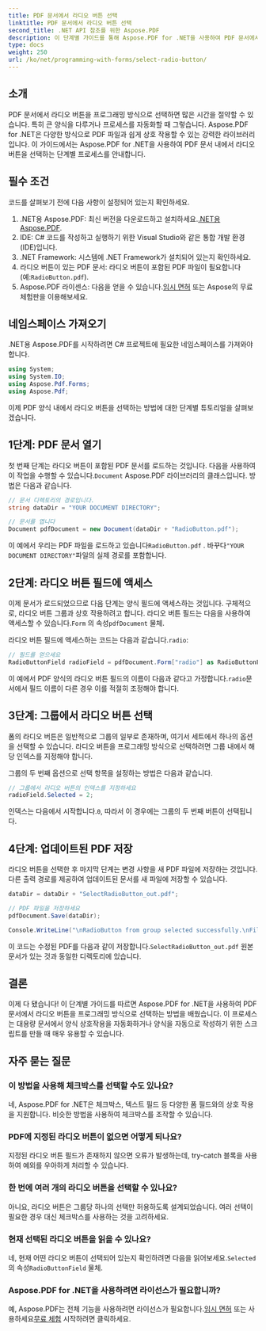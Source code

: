 ```yaml
---
title: PDF 문서에서 라디오 버튼 선택
linktitle: PDF 문서에서 라디오 버튼 선택
second_title: .NET API 참조를 위한 Aspose.PDF
description: 이 단계별 가이드를 통해 Aspose.PDF for .NET을 사용하여 PDF 문서에서 라디오 버튼을 선택하는 방법을 알아보세요. 양식 상호작용을 쉽게 자동화하세요.
type: docs
weight: 250
url: /ko/net/programming-with-forms/select-radio-button/
---
```

## 소개

PDF 문서에서 라디오 버튼을 프로그래밍 방식으로 선택하면 많은 시간을 절약할 수 있습니다. 특히 큰 양식을 다루거나 프로세스를 자동화할 때 그렇습니다. Aspose.PDF for .NET은 다양한 방식으로 PDF 파일과 쉽게 상호 작용할 수 있는 강력한 라이브러리입니다. 이 가이드에서는 Aspose.PDF for .NET을 사용하여 PDF 문서 내에서 라디오 버튼을 선택하는 단계별 프로세스를 안내합니다. 

## 필수 조건

코드를 살펴보기 전에 다음 사항이 설정되어 있는지 확인하세요.

1.  .NET용 Aspose.PDF: 최신 버전을 다운로드하고 설치하세요.[.NET용 Aspose.PDF](https://releases.aspose.com/pdf/net/).
2. IDE: C# 코드를 작성하고 실행하기 위한 Visual Studio와 같은 통합 개발 환경(IDE)입니다.
3. .NET Framework: 시스템에 .NET Framework가 설치되어 있는지 확인하세요.
4.  라디오 버튼이 있는 PDF 문서: 라디오 버튼이 포함된 PDF 파일이 필요합니다(예:`RadioButton.pdf`).
5.  Aspose.PDF 라이센스: 다음을 얻을 수 있습니다.[임시 면허](https://purchase.aspose.com/temporary-license/) 또는 Aspose의 무료 체험판을 이용해보세요.

## 네임스페이스 가져오기

.NET용 Aspose.PDF를 시작하려면 C# 프로젝트에 필요한 네임스페이스를 가져와야 합니다.

```csharp
using System;
using System.IO;
using Aspose.Pdf.Forms;
using Aspose.Pdf;
```

이제 PDF 양식 내에서 라디오 버튼을 선택하는 방법에 대한 단계별 튜토리얼을 살펴보겠습니다.

## 1단계: PDF 문서 열기

 첫 번째 단계는 라디오 버튼이 포함된 PDF 문서를 로드하는 것입니다. 다음을 사용하여 이 작업을 수행할 수 있습니다.`Document` Aspose.PDF 라이브러리의 클래스입니다. 방법은 다음과 같습니다.

```csharp
// 문서 디렉토리의 경로입니다.
string dataDir = "YOUR DOCUMENT DIRECTORY";

// 문서를 엽니다
Document pdfDocument = new Document(dataDir + "RadioButton.pdf");
```

 이 예에서 우리는 PDF 파일을 로드하고 있습니다`RadioButton.pdf` . 바꾸다`"YOUR DOCUMENT DIRECTORY"`파일의 실제 경로를 포함합니다.

## 2단계: 라디오 버튼 필드에 액세스

 이제 문서가 로드되었으므로 다음 단계는 양식 필드에 액세스하는 것입니다. 구체적으로, 라디오 버튼 그룹과 상호 작용하려고 합니다. 라디오 버튼 필드는 다음을 사용하여 액세스할 수 있습니다.`Form` 의 속성`pdfDocument` 물체.

 라디오 버튼 필드에 액세스하는 코드는 다음과 같습니다.`radio`:

```csharp
// 필드를 얻으세요
RadioButtonField radioField = pdfDocument.Form["radio"] as RadioButtonField;
```

 이 예에서 PDF 양식의 라디오 버튼 필드의 이름이 다음과 같다고 가정합니다.`radio`문서에서 필드 이름이 다른 경우 이를 적절히 조정해야 합니다.

## 3단계: 그룹에서 라디오 버튼 선택

폼의 라디오 버튼은 일반적으로 그룹의 일부로 존재하며, 여기서 세트에서 하나의 옵션을 선택할 수 있습니다. 라디오 버튼을 프로그래밍 방식으로 선택하려면 그룹 내에서 해당 인덱스를 지정해야 합니다. 

그룹의 두 번째 옵션으로 선택 항목을 설정하는 방법은 다음과 같습니다.

```csharp
// 그룹에서 라디오 버튼의 인덱스를 지정하세요
radioField.Selected = 2;
```

 인덱스는 다음에서 시작합니다.`0`, 따라서 이 경우에는 그룹의 두 번째 버튼이 선택됩니다.

## 4단계: 업데이트된 PDF 저장

라디오 버튼을 선택한 후 마지막 단계는 변경 사항을 새 PDF 파일에 저장하는 것입니다. 다른 출력 경로를 제공하여 업데이트된 문서를 새 파일에 저장할 수 있습니다.

```csharp
dataDir = dataDir + "SelectRadioButton_out.pdf";

// PDF 파일을 저장하세요
pdfDocument.Save(dataDir);

Console.WriteLine("\nRadioButton from group selected successfully.\nFile saved at " + dataDir);
```

 이 코드는 수정된 PDF를 다음과 같이 저장합니다.`SelectRadioButton_out.pdf` 원본 문서가 있는 것과 동일한 디렉토리에 있습니다.

## 결론

이제 다 됐습니다! 이 단계별 가이드를 따르면 Aspose.PDF for .NET을 사용하여 PDF 문서에서 라디오 버튼을 프로그래밍 방식으로 선택하는 방법을 배웠습니다. 이 프로세스는 대용량 문서에서 양식 상호작용을 자동화하거나 양식을 자동으로 작성하기 위한 스크립트를 만들 때 매우 유용할 수 있습니다.

## 자주 묻는 질문

### 이 방법을 사용해 체크박스를 선택할 수도 있나요?  
네, Aspose.PDF for .NET은 체크박스, 텍스트 필드 등 다양한 폼 필드와의 상호 작용을 지원합니다. 비슷한 방법을 사용하여 체크박스를 조작할 수 있습니다.

### PDF에 지정된 라디오 버튼이 없으면 어떻게 되나요?  
지정된 라디오 버튼 필드가 존재하지 않으면 오류가 발생하는데, try-catch 블록을 사용하여 예외를 우아하게 처리할 수 있습니다.

### 한 번에 여러 개의 라디오 버튼을 선택할 수 있나요?  
아니요, 라디오 버튼은 그룹당 하나의 선택만 허용하도록 설계되었습니다. 여러 선택이 필요한 경우 대신 체크박스를 사용하는 것을 고려하세요.

### 현재 선택된 라디오 버튼을 읽을 수 있나요?  
 네, 현재 어떤 라디오 버튼이 선택되어 있는지 확인하려면 다음을 읽어보세요.`Selected` 의 속성`RadioButtonField` 물체.

### Aspose.PDF for .NET을 사용하려면 라이선스가 필요합니까?  
 예, Aspose.PDF는 전체 기능을 사용하려면 라이선스가 필요합니다.[임시 면허](https://purchase.aspose.com/temporary-license/) 또는 사용하세요[무료 체험](https://releases.aspose.com/) 시작하려면 클릭하세요.